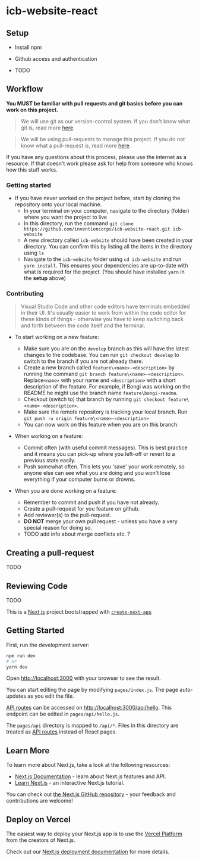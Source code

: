# icb-website-react

## Setup

- Install npm

- Github access and authentication

- TODO

## Workflow

**You MUST be familiar with pull requests and git basics before you can work on this project.**

> We will use git as our version-control system. If you don't know what git is, read more [here](https://www.freecodecamp.org/news/learn-the-basics-of-git-in-under-10-minutes-da548267cc91/).

> We will be using pull-requests to manage this project. If you do not know what a pull-request is, read more [here](https://learn.co/lessons/github-pull-request-basics).

If you have any questions about this process, please use the internet as a resource. If that doesn't work please ask for help from someone who knows how this stuff works.

### Getting started

- If you have never worked on the project before, start by cloning the repository onto your local machine.
  - In your terminal on your computer, navigate to the directory (folder) where you want the project to live
  - In this directory, run the command `git clone https://github.com/inventioncorps/icb-website-react.git icb-website`
  - A new directory called `icb-website` should have been created in your directory. You can confirm this by listing all the items in the directory using `ls`
  - Navigate to the `icb-website` folder using `cd icb-website` and run `yarn install`. This ensures your dependencies are up-to-date with what is required for the project. (You should have installed `yarn` in the **setup** above)

### Contributing

> Visual Studio Code and other code editors have terminals embedded in their UI. It's usually easier to work from within the code editor for these kinds of things - otherwise you have to keep switching back and forth between the code itself and the terminal.

- To start working on a new feature:

  - Make sure you are on the `develop` branch as this will have the latest changes to the codebase. You can run `git checkout develop` to switch to the branch if you are not already there.
  - Create a new branch called `feature\<name>-<description>` by running the command `git branch feature\<name>-<description>`. Replace`<name>` with your name and `<description>` with a short description of the feature. For example, if Bongi was working on the README he might use the branch name `feature\bongi-readme`.
  - Checkout (switch to) that branch by running `git checkout feature\<name>-<description>`.
  - Make sure the remote repository is tracking your local branch. Run `git push -u origin feature\<name>-<description>`
  - You can now work on this feature when you are on this branch.

- When working on a feature:

  - Commit often (with useful commit messages). This is best practice and it means you can pick-up where you left-off or revert to a previous state easily.
  - Push somewhat often. This lets you 'save' your work remotely, so anyone else can see what you are doing and you won't lose everything if your computer burns or drowns.

- When you are done working on a feature:
  - Remember to commit and push if you have not already.
  - Create a pull-request for you feature on github.
  - Add reviewer(s) to the pull-request.
  - **DO NOT** merge your own pull request - unless you have a very special reason for doing so.
  - TODO add info about merge conflicts etc. ?

## Creating a pull-request

TODO

## Reviewing Code

TODO

This is a [Next.js](https://nextjs.org/) project bootstrapped with [`create-next-app`](https://github.com/vercel/next.js/tree/canary/packages/create-next-app).

<!-- Content below is auto-generated by create-next-app -->

## Getting Started

First, run the development server:

```bash
npm run dev
# or
yarn dev
```

Open [http://localhost:3000](http://localhost:3000) with your browser to see the result.

You can start editing the page by modifying `pages/index.js`. The page auto-updates as you edit the file.

[API routes](https://nextjs.org/docs/api-routes/introduction) can be accessed on [http://localhost:3000/api/hello](http://localhost:3000/api/hello). This endpoint can be edited in `pages/api/hello.js`.

The `pages/api` directory is mapped to `/api/*`. Files in this directory are treated as [API routes](https://nextjs.org/docs/api-routes/introduction) instead of React pages.

## Learn More

To learn more about Next.js, take a look at the following resources:

- [Next.js Documentation](https://nextjs.org/docs) - learn about Next.js features and API.
- [Learn Next.js](https://nextjs.org/learn) - an interactive Next.js tutorial.

You can check out [the Next.js GitHub repository](https://github.com/vercel/next.js/) - your feedback and contributions are welcome!

## Deploy on Vercel

The easiest way to deploy your Next.js app is to use the [Vercel Platform](https://vercel.com/new?utm_medium=default-template&filter=next.js&utm_source=create-next-app&utm_campaign=create-next-app-readme) from the creators of Next.js.

Check out our [Next.js deployment documentation](https://nextjs.org/docs/deployment) for more details.
